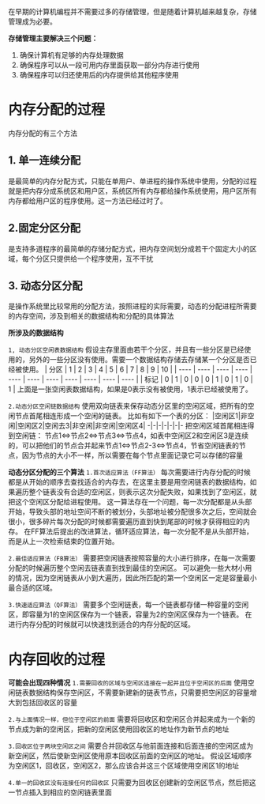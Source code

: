 在早期的计算机编程并不需要过多的存储管理，但是随着计算机越来越复杂，存储管理成为必要。

**存储管理主要解决三个问题：**
1. 确保计算机有足够的内存处理数据
2. 确保程序可以从一段可用内存里面获取一部分内存进行使用
3. 确保程序可以归还使用后的内存提供给其他程序使用

# 内存分配的过程
 内存分配的有三个方法
## 1. 单一连续分配
是最简单的内存分配方式，只能在单用户、单进程的操作系统中使用，分配的过程就是把内存分成系统区和用户区，系统区所有内存都给操作系统使用，用户区所有内存都给用户区的程序使用。这一方法已经过时了。

## 2.固定分区分配
是支持多道程序的最简单的存储分配方式，把内存空间划分成若干个固定大小的区域，每个分区只提供给一个程序使用，互不干扰

## 3. 动态分区分配
 是操作系统里比较常用的分配方法，按照进程的实际需要，动态的分配进程所需要的内存空间，涉及到相关的数据结构和分配的具体算法

**所涉及的数据结构**

`1, 动态分区空闲表数据结构`
假设主存里面由若干个分区，并且有一些分区是已经使用的，另外的一些分区没有使用。需要一个数据结构存储去存储某一个分区是否已经被使用。
| 分区 | 1    | 2    | 3    | 4    | 5    | 6    | 7    | 8    | 9    | 10   |
| ---- | ---- | ---- | ---- | ---- | ---- | ---- | ---- | ---- | ---- | ---- |
| 标记 | 0    | 1    | 0    | 0    | 0    | 1    | 0    | 1    | 0    | 1    |
上面是一张空闲表数据结构，如果是0表示没有被使用，1表示已经被使用了。

`2.动态分区空闲链数据结构`
使用双向链表来保存动态分区里的空闲区域，把所有的空闲节点首尾相连形成一个空闲的链表。
比如有如下一个表的分区：
|空闲区1|非空闲|空闲区2|空闲去3|非空闲|非空闲|空闲区4|
-|-|-|-|-|-|-
把空闲区域首尾相连得到空闲链：
节点1<=>节点2<=>节点3<=>节点4，如表中空闲区2和空闲区3是连续的，可以把他们的节点合并起来节点1<=>节点2-3<=>节点4，节省空闲链表的节点，因为节点的大小不一样，所以需要在每个节点里面记录它可以存储的容量

**动态分区分配的三个算法**
`1.首次适应算法（FF算法）`
每次需要进行内存分配的时候都是从开始的顺序去查找适合的内存去，在这里主要是用空闲链表的数据结构，如果遍历整个链表没有合适的空闲区，则表示这次分配失败，如果找到了空闲区，就把这个空闲区分配给进程使用。
这一算法存在一个问题，每一次分配都是从头部开始，导致头部的地址空间不断的被划分，头部地址被分配很多次之后，空间就会很小，很多碎片每次分配的时候都需要遍历直到快到尾部的时候才获得相应的内存。
在FF算法后提出的改进算法，循环适应算法，每一次分配不是从头部开始，而是从上一次检索结束的位置开始。

`2.最佳适应算法（FB算法）`
需要把空闲链表按照容量的大小进行排序，在每一次需要分配的时候遍历整个空闲去链表直到找到最佳的空闲区。
可以避免一些大材小用的情况，因为空闲链表从小到大遍历，因此所匹配的第一个空闲区一定是容量最小最合适的区域。

`3.快速适应算法（QF算法）`
需要多个空闲链表，每一个链表都存储一种容量的空闲区，即容量为1的空闲区保存为一个链表，容量为2的空闲区保存为一个链表。
在进行内存分配的时候就可以快速找到适合的内存分配的区域。

# 内存回收的过程
**可能会出现四种情况**
`1.需要回收的区域与空闲区连接在一起并且位于空闲区的后面`
使用空闲链表数据结构保存空闲区，不需要新建新的链表节点，只需要把空闲区的容量增大到包括回收区的容量

`2.与上面情况一样，但位于空闲区的前面`
需要将回收区和空闲区合并起来成为一个新的节点成为新的空闲区，把新的空闲区使用回收区的地址作为新节点的地址

`3.回收区位于两块空闲区之间`
需要合并回收区与他前面连接和后面连接的空闲区成为新空闲区，然后使新空闲区使用原本回收区前面的空闲区的地址。
假设区域顺序为空闲区1，回收区，空闲区2，那么应该合并这三个区域使用空闲区1的地址

`4.单一的回收区没有连接任何的回收区`
只需要为回收区创建新的空闲区节点，然后把这一节点插入到相应的空闲链表里面